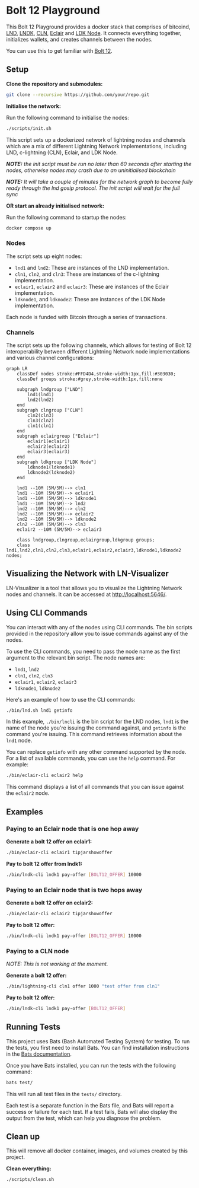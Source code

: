 # Bolt 12 Playground

This Bolt 12 Playground provides a docker stack that comprises of bitcoind, [LND](https://github.com/lightningnetwork/lnd), [LNDK](https://github.com/lndk-org/lndk), [CLN](https://github.com/ElementsProject/lightning), [Eclair](https://github.com/ACINQ/eclair) and [LDK Node](https://github.com/lightningdevkit/ldk-node). It connects everything together, initializes wallets, and creates channels between the nodes.

You can use this to get familiar with [Bolt 12](https://bolt12.org/).

## Setup

**Clone the repository and submodules:**

```sh
git clone --recursive https://github.com/your/repo.git
```

**Initialise the network:**

Run the following command to initialise the nodes:

```sh
./scripts/init.sh
```

This script sets up a dockerized network of lightning nodes and channels which are a mix of different Lightning Network implementations, including LND, c-lightning (CLN), Eclair, and LDK Node.

***NOTE:** the init script must be run no later than 60 seconds after starting the nodes, otherwise nodes may crash due to an uninitialised blockchain*

***NOTE:** It will take a couple of minutes for the network graph to become fully ready through the lnd gosip protocol. The init script will wait for the full sync*

**OR start an already initialised network:**

Run the following command to startup the nodes:

```sh
docker compose up
```

### Nodes

The script sets up eight nodes:

- `lnd1` and `lnd2`: These are instances of the LND implementation.
- `cln1`, `cln2`, and `cln3`: These are instances of the c-lightning implementation.
- `eclair1`, `eclair2` and `eclair3`: These are instances of the Eclair implementation.
- `ldknode1`, and `ldknode2`: These are instances of the LDK Node implementation.

Each node is funded with Bitcoin through a series of transactions.

### Channels

The script sets up the following channels, which allows for testing of Bolt 12 interoperability between different Lightning Network node implementations and various channel configurations:

```mermaid
graph LR
    classDef nodes stroke:#FFD4D4,stroke-width:1px,fill:#303030;
    classDef groups stroke:#grey,stroke-width:1px,fill:none

    subgraph lndgroup ["LND"]
        lnd1(lnd1)
        lnd2(lnd2)
    end
    subgraph clngroup ["CLN"]
        cln2(cln3)
        cln3(cln2)
        cln1(cln1)
    end
    subgraph eclairgroup ["Eclair"]
        eclair1(eclair1)
        eclair2(eclair2)
        eclair3(eclair3)
    end
    subgraph ldkgroup ["LDK Node"]
        ldknode1(ldknode1)
        ldknode2(ldknode2)
    end

    lnd1 --10M (5M/5M)--> cln1
    lnd1 --10M (5M/5M)--> eclair1
    lnd1 --10M (5M/5M)--> ldknode1
    lnd1 --10M (5M/5M)--> lnd2
    lnd2 --10M (5M/5M)--> cln2
    lnd2 --10M (5M/5M)--> eclair2
    lnd2 --10M (5M/5M)--> ldknode2
    cln2 --10M (5M/5M)--> cln3
    eclair2 --10M (5M/5M)--> eclair3

    class lndgroup,clngroup,eclairgroup,ldkgroup groups;
    class lnd1,lnd2,cln1,cln2,cln3,eclair1,eclair2,eclair3,ldknode1,ldknode2 nodes;
```


## Visualizing the Network with LN-Visualizer

LN-Visualizer is a tool that allows you to visualize the Lightning Network nodes and channels. It can be accessed at [http://localhost:5646/](http://localhost:5646/).

## Using CLI Commands

You can interact with any of the nodes using CLI commands. The bin scripts provided in the repository allow you to issue commands against any of the nodes. 

To use the CLI commands, you need to pass the node name as the first argument to the relevant bin script. The node names are:

- `lnd1`, `lnd2`
- `cln1`, `cln2`, `cln3`
- `eclair1`, `eclair2`, `eclair3`
- `ldknode1`, `ldknode2`

Here's an example of how to use the CLI commands:

```sh
./bin/lnd.sh lnd1 getinfo
```

In this example, `./bin/lncli` is the bin script for the LND nodes, `lnd1` is the name of the node you're issuing the command against, and `getinfo` is the command you're issuing. This command retrieves information about the `lnd1` node.

You can replace `getinfo` with any other command supported by the node. For a list of available commands, you can use the `help` command. For example:

```sh
./bin/eclair-cli eclair2 help
```

This command displays a list of all commands that you can issue against the `eclair2` node.

## Examples


### Paying to an Eclair node that is one hop away

**Generate a bolt 12 offer on eclair1:**

```sh
./bin/eclair-cli eclair1 tipjarshowoffer
```

**Pay to bolt 12 offer from lndk1:**

```sh
./bin/lndk-cli lndk1 pay-offer [BOLT12_OFFER] 10000
```


### Paying to an Eclair node that is two hops away

**Generate a bolt 12 offer on eclair2:**

```sh
./bin/eclair-cli eclair2 tipjarshowoffer
```

**Pay to bolt 12 offer:**

```sh
./bin/lndk-cli lndk1 pay-offer [BOLT12_OFFER] 10000
```


### Paying to a CLN node

*NOTE: This is not working at the moment.*

**Generate a bolt 12 offer:**

```sh
./bin/lightning-cli cln1 offer 1000 "test offer from cln1"
```

**Pay to bolt 12 offer:**

```sh
./bin/lndk-cli lndk1 pay-offer [BOLT12_OFFER]
```

## Running Tests

This project uses Bats (Bash Automated Testing System) for testing. To run the tests, you first need to install Bats. You can find installation instructions in the [Bats documentation](https://bats-core.readthedocs.io/).

Once you have Bats installed, you can run the tests with the following command:

```sh
bats test/
```

This will run all test files in the `tests/` directory.

Each test is a separate function in the Bats file, and Bats will report a success or failure for each test. If a test fails, Bats will also display the output from the test, which can help you diagnose the problem.


## Clean up

This will remove all docker container, images, and volumes created by this project.

**Clean everything:**
```sh
./scripts/clean.sh
```

